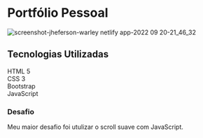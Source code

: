 <h1>Portfólio Pessoal</h1>

![screenshot-jheferson-warley netlify app-2022 09 20-21_46_32](https://user-images.githubusercontent.com/84602895/191389842-ea9686f3-959b-4733-8524-699efaea08d8.png)

<h2>Tecnologias Utilizadas</h2>
<p>
HTML 5 <br>
CSS 3 <br>
Bootstrap <br>
JavaScript <br>
</p>

<h3>Desafio</h3>
<p>
Meu maior desafio foi utulizar o scroll suave com JavaScript.
</p>
